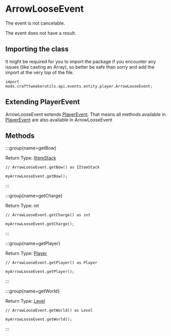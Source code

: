 # ArrowLooseEvent

The event is not cancelable.

The event does not have a result.

## Importing the class

It might be required for you to import the package if you encounter any issues (like casting an Array), so better be safe than sorry and add the import at the very top of the file.
```zenscript
import mods.crafttweakerutils.api.events.entity.player.ArrowLooseEvent;
```


## Extending PlayerEvent

ArrowLooseEvent extends [PlayerEvent](/forge/api/event/entity/player/PlayerEvent). That means all methods available in [PlayerEvent](/forge/api/event/entity/player/PlayerEvent) are also available in ArrowLooseEvent

## Methods

:::group{name=getBow}

Return Type: [IItemStack](/vanilla/api/item/IItemStack)

```zenscript
// ArrowLooseEvent.getBow() as IItemStack

myArrowLooseEvent.getBow();
```

:::

:::group{name=getCharge}

Return Type: int

```zenscript
// ArrowLooseEvent.getCharge() as int

myArrowLooseEvent.getCharge();
```

:::

:::group{name=getPlayer}

Return Type: [Player](/mods/sixikutils/utils/entity/type/player/Player)

```zenscript
// ArrowLooseEvent.getPlayer() as Player

myArrowLooseEvent.getPlayer();
```

:::

:::group{name=getWorld}

Return Type: [Level](/vanilla/api/world/Level)

```zenscript
// ArrowLooseEvent.getWorld() as Level

myArrowLooseEvent.getWorld();
```

:::


